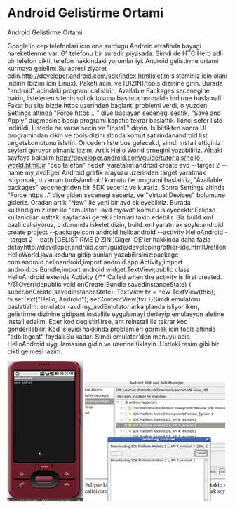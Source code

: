 # Android Gelistirme Ortami




Android Gelistirme Ortami



Google'in cep telefonlari icin one surdugu Android etrafinda bayagi hareketlenme var. G1 telefonu bir suredir piyasada. Simdi de HTC Hero adli bir telefon cikti, telefon hakkindaki yorumlar iyi. Android gelistirme ortami kurmaya gelelim: Su adresi ziyaret edin.http://developer.android.com/sdk/index.htmlIsletim sisteminiz icin olani indirin (bizim icin Linux). Paketi acin, ve [DIZIN]/tools dizinine girin. Burada "android" adindaki programi calistirin. Available Packages secenegine bakin, listelenen sitenin sol ok tusuna basinca normalde indirme baslamali. Fakat bu site bizde https uzerinden baglanti problemi verdi, o yuzden Settings altinda "Force https .. " diye baslayan secenegi sectik, "Save and Apply" dugmesine basip programi kapatip tekrar baslattik. Ikinci sefer liste indirildi. Listede ne varsa secin ve "install" deyin. Is bittikten sonra UI programindan cikin ve tools dizini altinda komut satirindanandroid list targetskomutunu isletin. Onceden liste bos gelecekti, simdi install ettiginiz seyleri goruyor olmaniz lazim. Artik Hello World ornegini yazabiliriz. Alttaki sayfaya bakalim:http://developer.android.com/guide/tutorials/hello-world.htmlBir "cep telefon" hedefi yaratalim:android create avd --target 2 --name my_avdEger Android grafik arayuzu uzerinden target yaratmak istiyorsak, o zaman tools/android komutu ile programi baslatiriz, "Available packages" seceneginden bir SDK seceriz ve kurariz. Sonra Settings altinda "Force https .." diye giden secenegi seceriz, ve "Virtual Devices" bolumune gideriz. Oradan artik "New" ile yeni bir avd ekleyebiliriz. Burada kullandigimiz isim ile "emulator -avd myavd" komutu isleyecektir.Eclipse kullanicilari ustteki sayfadaki gerekli olanlari takip edebilir. Biz build.xml bazli calisiyoruz, o durumda iskelet dizin, build.xml yaratmak soyle:android create project  --package com.android.helloandroid --activity HelloAndroid  --target 2 --path [GELISTIRME DIZINI]Diger IDE'ler hakkinda daha fazla detayhttp://developer.android.com/guide/developing/other-ide.htmlUretilen HelloWorld.java koduna gidip sunlari yazabilirsiniz:package com.android.helloandroid;import android.app.Activity;import android.os.Bundle;import android.widget.TextView;public class HelloAndroid extends Activity {/** Called when the activity is first created. */@Overridepublic void onCreate(Bundle savedInstanceState) { super.onCreate(savedInstanceState); TextView tv = new TextView(this); tv.setText("Hello, Android"); setContentView(tv);}}Simdi emulatoru baslatialm: emulator -avd my_avdEmulator arka planda isliyor iken, gelistirme dizinine gidipant installile uygulamayi derleyip emulasyon aletine install edelim. Eger kod degistirilirse, ant reinstall ile tekrar kod gonderilebilir. Kod isleyisi hakkinda problemleri gormek icin tools altinda "adb logcat" faydali.Bu kadar. Simdi emulator'den menuyu acip HelloAndroid uygulamasina gidin ve uzerine tiklayin. Ustteki resim gibi bir cikti gelmesi lazim.




![](hello-android.png)
![](android-sdk-install-gui.png)
